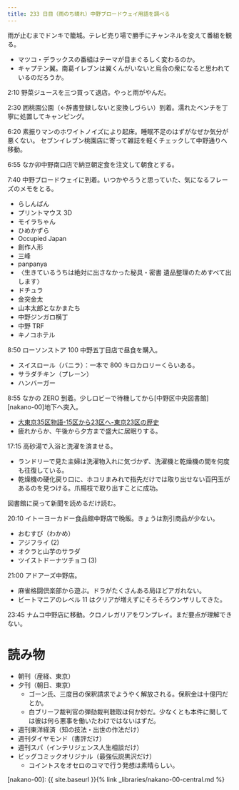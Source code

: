 ```yaml
---
title: 233 日目（雨のち晴れ）中野ブロードウェイ用語を調べる
---
```


雨が止むまでドンキで籠城。テレビ売り場で勝手にチャンネルを変えて番組を観る。
* マツコ・デラックスの番組はテーマが目まぐるしく変わるのか。
* キャプテン翼。南葛イレブンは翼くんがいないと烏合の衆になると思われているのだろうか。

2:10 野菜ジュースを三つ買って退店。やっと雨がやんだ。

2:30 囲桃園公園（←辞書登録しないと変換しづらい）到着。濡れたベンチを丁寧に処置してキャンピング。

6:20 素振りマンのホワイトノイズにより起床。睡眠不足のはずがなぜか気分が悪くない。
セブンイレブン桃園店に寄って雑誌を軽くチェックして中野通りへ移動。

6:55 なか卯中野南口店で納豆朝定食を注文して朝食とする。

7:40 中野ブロードウェイに到着。いつかやろうと思っていた、気になるフレーズのメモをとる。
* らしんばん
* プリントマウス 3D
* モイラちゃん
* ひめかずら
* Occupied Japan
* 創作人形
* 三峰
* panpanya
* 〈生きているうちは絶対に出さなかった秘具・密書 遺品整理のためすべて出します〉
* ドチュラ
* 金突金太
* 山本太郎となかまたち
* 中野ジンガロ横丁
* 中野 TRF
* キノコホテル

8:50 ローソンストア 100 中野五丁目店で昼食を購入。
* スイスロール（バニラ）：一本で 800 キロカロリーくらいある。
* サラダチキン（プレーン）
* ハンバーガー

8:55 なかの ZERO 到着。少しロビーで待機してから[中野区中央図書館][nakano-00]地下へ突入。
* [大東京35区物語-15区から23区へ-東京23区の歴史](http://www.soumu.metro.tokyo.jp/01soumu/archives/0714tokyo_ku.htm])
* 疲れからか、午後から夕方まで盛大に居眠りする。

17:15 高砂湯で入浴と洗濯を済ませる。
* ランドリーで見た主婦は洗濯物入れに気づかず、洗濯機と乾燥機の間を何度も往復している。
* 乾燥機の硬化戻り口に、ホコリまみれで指先だけでは取り出せない百円玉があるのを見つける。爪楊枝で取り出すことに成功。

図書館に戻って新聞を読めるだけ読む。

20:10 イトーヨーカドー食品館中野店で晩飯。きょうは割引商品が少ない。
* おむすび（わかめ）
* アジフライ (2)
* オクラと山芋のサラダ
* ツイストドーナツチョコ (3)

21:00 アドアーズ中野店。
* 麻雀格闘倶楽部から遊ぶ。ドラがたくさんある局ほどアガれない。
* ビートマニアのレベル 11 はクリアが増えずにそろそろウンザリしてきた。

23:45 ナムコ中野店に移動。クロノレガリアをワンプレイ。まだ要点が理解できない。

# 読み物

* 朝刊（産経、東京）
* 夕刊（朝日、東京）
  * ゴーン氏、三度目の保釈請求でようやく解放される。保釈金は十億円だとか。
  * 白ブリーフ裁判官の弾劾裁判聴取は何か妙だ。少なくとも本件に関しては彼は何ら悪事を働いたわけではないはずだ。
* 週刊東洋経済（知の技法・出世の作法だけ）
* 週刊ダイヤモンド（書評だけ）
* 週刊スパ（インテリジェンス人生相談だけ）
* ビッグコミックオリジナル（最強伝説黒沢だけ）
  * コイントスをオセロのコマで行う発想は素晴らしい。

[nakano-00]: {{ site.baseurl }}{% link _libraries/nakano-00-central.md %}
